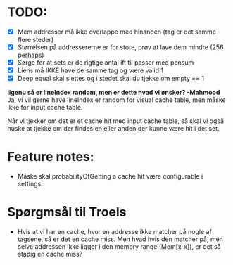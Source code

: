 # TODO:
- [x] Mem addresser må ikke overlappe med hinanden (tag er det samme flere steder)
- [x] Størrelsen på addressererne er for store, prøv at lave dem mindre (256 perhaps)
- [x] Sørge for at sets er de rigtige antal ift til passer med pensum
- [x] Liens må IKKE have de samme tag og være valid 1 
- [x] Deep equal skal slettes og i stedet skal du tjekke om empty == 1

**ligenu så er lineIndex random, men er dette hvad vi ønsker? -Mahmood**
Ja, vi vil gerne have lineIndex er random for visual cache table, men
måske ikke for input cache table.

Når vi tjekker om det er et cache hit med input cache table, så skal vi også
huske at tjekke om der findes en eller anden der kunne være hit i det set.


# Feature notes:
-  Måske skal probabilityOfGetting a cache hit være configurable i settings. 


# Spørgmsål til Troels
- Hvis at vi har en cache, hvor en addresse ikke matcher på nogle af tagsene, så er det
 en cache miss. Men hvad hvis den matcher på, men selve addressen ikke ligger i den 
 memory range (Mem[x-x]), er det så stadig en cache miss?